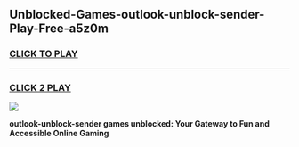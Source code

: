 
## Unblocked-Games-outlook-unblock-sender-Play-Free-a5z0m
<h3>
<a href="https://premium76.site?title=outlook-unblock-sender&ref=23A">CLICK TO PLAY</a></h3>
<hr>

<h3>
<a href="https://premium76.site?title=outlook-unblock-sender&ref=23A">CLICK 2 PLAY</a>
  
</h3>

<a href="https://premium76.site?title=outlook-unblock-sender&ref=23A"><img src="https://clearcache.store/games.png"></a>


**outlook-unblock-sender games unblocked: Your Gateway to Fun and Accessible Online Gaming**
